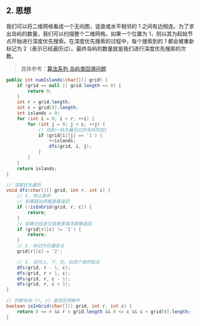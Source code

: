 
## 2. 思想

我们可以将二维网格看成一个无向图，竖直或水平相邻的 1 之间有边相连。为了求出岛屿的数量，我们可以扫描整个二维网格。如果一个位置为 1，则以其为起始节点开始进行深度优先搜索。在深度优先搜索的过程中，每个搜索到的 1 都会被重新标记为 2（表示已经遍历过）。最终岛屿的数量就是我们进行深度优先搜索的次数。

> 具体参考：[算法系列 岛屿类回溯问题](https://github.com/sjf0115/PubLearnNotes/blob/master/Algorithm/Summary/%E7%AE%97%E6%B3%95%E7%B3%BB%E5%88%975%20%E5%B2%9B%E5%B1%BF%E7%B1%BB%E5%9B%9E%E6%BA%AF%E9%97%AE%E9%A2%98.md)

```java
public int numIslands(char[][] grid) {
    if (grid == null || grid.length == 0) {
        return 0;
    }
    int r = grid.length;
    int c = grid[0].length;
    int islands = 0;
    for (int i = 0; i < r; ++i) {
        for (int j = 0; j < c; ++j) {
            // 找到一块为遍历过的岛屿则加1
            if (grid[i][j] == '1') {
                ++islands;
                dfs(grid, i, j);
            }
        }
    }
    return islands;
}

// 深度优先遍历
void dfs(char[][] grid, int r, int c) {
    // 1. 终止条件
    // 如果超出网格直接返回
    if (!isInGrid(grid, r, c)) {
        return;
    }
    // 如果已经走过或者是海洋直接返回
    if (grid[r][c] != '1') {
        return;
    }
    // 2. 标记为已遍走过
    grid[r][c] = '2';

    // 3. 访问上、下、左、右四个相邻结点
    dfs(grid, r - 1, c);
    dfs(grid, r + 1, c);
    dfs(grid, r, c - 1);
    dfs(grid, r, c + 1);
}

// 判断坐标 (r, c) 是否在网格中
boolean isInGrid(char[][] grid, int r, int c) {
    return 0 <= r && r < grid.length && 0 <= c && c < grid[0].length;
}
```
